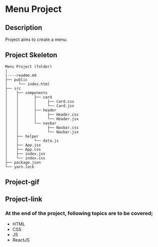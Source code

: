 # Menu Project
## Description
Project aims to create a menu.
## Project Skeleton
```
Menu Project (folder)
|
|----readme.md        
├── public
│     └── index.html
├── src
│    ├── components
│    │       ├── card
│    │       │     ├── Card.css
│    │       │     └── Card.jsx
│    │       ├── header
│    │       │     ├── Header.css
│    │       │     └── Header.jsx
│    │       └── navbar
│    │             ├── Navbar.css
│    │             └── Navbar.jsx
│    ├── helper
│    │       └── data.js
│    ├── App.jsx
│    ├── App.css
│    ├── index.jsx
│    └── index.css
├── package.json
└── yarn.lock
```
## Project-gif

## Project-link

### At the end of the project, following topics are to be covered;
- HTML
- CSS
- JS
- ReactJS
